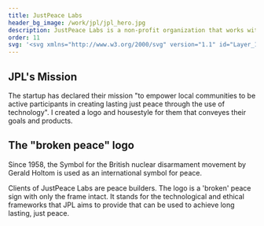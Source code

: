 ```yaml
---
title: JustPeace Labs
header_bg_image: /work/jpl/jpl_hero.jpg
description: JustPeace Labs is a non-profit organization that works with local communities to build peace and prevent violence.
order: 11
svg: '<svg xmlns="http://www.w3.org/2000/svg" version="1.1" id="Layer_1" x="0" y="0" viewBox="0 0 240 63" style="enable-background:new 0 0 240 63" xml:space="preserve"><style>.st0{fill:currentColor}.st1{fill:currentColor}</style><g id="Layer_1-2"><path class="st0" d="M82.4 23.4c.4-2.3.6-4.7.5-7.1V3.1h4.6v13.1c.1 2.5 0 5-.3 7.5-.8 4.1-4.9 6-7.4 6.1l-1.1-2.4c1.9-.6 3.3-2.1 3.7-4zM92 3.1h4.5v12.3c0 5.1 1.6 6.2 4.4 6.2s4.3-1.3 4.3-6.2V3.1h4.5v12.7c0 6.1-3 9.5-8.9 9.5-6.6 0-8.8-3.8-8.8-9.6V3.1zM114 20.3c1.7.9 3.7 1.4 5.7 1.4 2.4 0 3.2-.8 3.2-2.2s-.9-2.2-4.2-3.9c-2.6-1.3-5.4-3.2-5.4-6.8 0-4.3 3.5-5.9 7.7-5.9 2-.1 3.9.4 5.7 1.3l-.8 3.6c-1.4-.9-3.1-1.4-4.7-1.4-2.4 0-3.3.9-3.3 2.2 0 1.6 1.1 2.2 3.8 3.7 3.4 1.8 6 3.4 6 7 0 4-3.1 6.1-7.5 6.1-2.3 0-4.5-.4-6.6-1.3l.4-3.8zM135.3 6.6H129V3.1h17.2v3.5h-6.3V25h-4.6V6.6zM149.4 3.1h1.4c2.4 0 4.4-.2 6.5-.2 5 0 8 2.2 8 7.6 0 5-3.1 8-8.8 8H154V25h-4.6V3.1zm7 11.8c2.2 0 4.3-.9 4.3-4.6 0-2.8-1.5-4.3-4.4-4.2-.8 0-1.6.1-2.4.2v8.4c.8.2 1.6.2 2.5.2zM168.4 3.1h13.4v3.5H173V12h6.8v3.5H173v5.9h9.7V25h-14.3V3.1zM192.8 2.9h4.6l8.2 22.1h-5l-1.5-4.6H191l-1.5 4.6h-4.9l8.2-22.1zm5.3 14.2-2.4-7.5-.6-2.3-.6 2.3-2.4 7.5h6zM216.4 2.9c2 0 4 .3 6 .9l-.7 4c-1.5-.9-3.2-1.3-5-1.3-3.6 0-6.3 2.7-6.3 7.3s2.5 7.9 6.7 7.9c1.8 0 3.5-.5 5.1-1.4v3.8c-1.7.8-3.6 1.2-5.5 1.1-6.8 0-11-4.5-11-11.1 0-7.3 4.7-11.2 10.7-11.2zM225.7 3.1h13.4v3.5h-8.8V12h6.7v3.5h-6.7v5.9h9.7V25h-14.3V3.1z"/><path class="st1" d="M80.4 39h2.5v20H92v2H80.4V39zM98 52.1c2.1-.7 4.2-1 6.4-1v-1.9c0-2.7-1.4-3.1-3.8-3.1-1.7.1-3.4.5-4.8 1.4l-.6-1.6c1.8-1 3.9-1.6 6-1.6 3.3 0 5.6.9 5.6 5v11.9h-1c-.8 0-1.3-.1-1.3-1.2v-.6c-1.4 1.2-3.2 1.8-5.1 1.8-2.9 0-5-1.7-5-4.6 0-2.1 1.3-3.6 3.6-4.5zm2.2 7.3c1.5 0 3-.5 4.2-1.4v-5.3c-1.7 0-3.4.2-5.1.8-1.6.6-2.5 1.5-2.5 3 0 1.7 1 2.9 3.4 2.9zM112 37h2.4v6.8l-.1 2.5c1.3-1.3 3.1-2 5-2 3.6 0 6.5 2.6 6.5 7.8s-3.3 9.1-8.3 9.1c-1.9 0-3.8-.4-5.5-1.2V37zm5.8 22.4c2.9 0 5.5-2.3 5.6-7 0-4.1-1.6-6.3-4.7-6.3-1.6 0-3.1.6-4.2 1.7v10.9c.9.6 2.1.8 3.3.7zM129.4 58.2c1.5.8 3.1 1.2 4.7 1.2 2.1 0 3.6-.8 3.6-2.5s-2-2.5-3.9-3.3c-2.5-1-4.7-2.4-4.7-5.1s2.7-4.1 5.7-4.2c1.5 0 2.9.3 4.2.9l-.4 1.8c-1.1-.6-2.4-.9-3.7-.9-2.4 0-3.6.9-3.6 2.2 0 1.7 1.4 2.5 3.6 3.4s5 2.2 5 5-2.2 4.5-5.7 4.5c-1.8 0-3.6-.4-5.2-1.2l.4-1.8zM7.2 31.7c0-12.2 8.9-22.6 21-24.4L27.1 0C11.6 2.4.1 15.7 0 31.5c0 6.8 2.2 13.5 6.2 19l5.8-4.3C8.9 42 7.2 36.9 7.2 31.7zM17.1 51.4l-4.2 5.7c4.2 3.1 9.1 5.1 14.2 5.9l1-7c-4-.6-7.8-2.2-11-4.6zM36.5 0l-1.1 7.3c13.5 2 22.7 14.5 20.7 28-.6 3.9-2.1 7.7-4.5 10.9l5.7 4.2c4.1-5.5 6.3-12.1 6.2-19 .1-15.7-11.4-29-27-31.4zM35.5 56l1 7c5.2-.8 10-2.8 14.2-5.9l-4.2-5.7c-3.2 2.4-7 4-11 4.6z"/></g></svg>'
---
```

			
## JPL's Mission
The startup has declared their mission "to empower local communities to be active participants in creating lasting just peace through the use of technology". I created a logo and housestyle for them that conveyes their goals and products.

## The "broken peace" logo
Since 1958, the Symbol for the British nuclear disarmament movement by Gerald Holtom is used as an international symbol for peace.

Clients of JustPeace Labs are peace builders. The logo is a 'broken' peace sign with only the frame intact. It stands for the technological and ethical frameworks that JPL aims to provide that can be used to achieve long lasting, just peace.